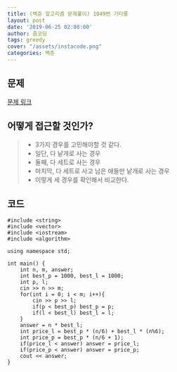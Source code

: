 ```yaml
---
title: (백준 알고리즘 문제풀이) 1049번 기타줄
layout: post
date: '2019-06-25 02:00:00'
author: 줌코딩
tags: greedy
cover: "/assets/instacode.png"
categories: 백준
---
```


## 문제

[문제 링크](https://www.acmicpc.net/problem/1049)


## 어떻게 접근할 것인가?

>* 3가지 경우를 고민해야할 것 같다.
>* 일단, 다 낱개로 사는 경우
>* 둘째, 다 세트로 사는 경우
>* 마지막, 다 세트로 사고 남은 애들만 낱개로 사는 경우
>* 이렇게 세 경우를 확인해서 비교한다.

## 코드

    #include <string>
    #include <vector>
    #include <iostream>
    #include <algorithm>

    using namespace std;

    int main() {
        int n, m, answer;
        int best_p = 1000, best_l = 1000;
        int p, l;
        cin >> n >> m;
        for(int i = 0; i < m; i++){
            cin >> p >> l;
            if(p < best_p) best_p = p;
            if(l < best_l) best_l = l;
        }
        answer = n * best_l;
        int price_l = best_p * (n/6) + best_l * (n%6);
        int price_p = best_p * (n/6 + 1); 
        if(price_l < answer) answer = price_l;
        if(price_p < answer) answer = price_p;
        cout << answer;
    }

